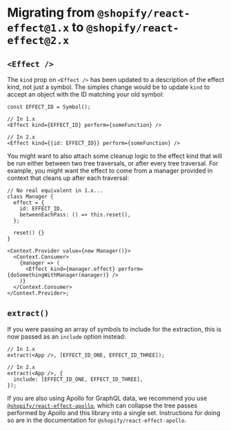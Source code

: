 # Migrating from `@shopify/react-effect@1.x` to `@shopify/react-effect@2.x`

## `<Effect />`

The `kind` prop on `<Effect />` has been updated to a description of the effect kind, not just a symbol. The simples change would be to update `kind` to accept an object with the ID matching your old symbol:

```tsx
const EFFECT_ID = Symbol();

// In 1.x
<Effect kind={EFFECT_ID} perform={someFunction} />

// In 2.x
<Effect kind={{id: EFFECT_ID}} perform={someFunction} />
```

You might want to also attach some cleanup logic to the effect kind that will be run either between two tree traversals, or after every tree traversal. For example, you might want the effect to come from a manager provided in context that cleans up after each traversal:

```tsx
// No real equivalent in 1.x...
class Manager {
  effect = {
    id: EFFECT_ID,
    betweenEachPass: () => this.reset(),
  };

  reset() {}
}

<Context.Provider value={new Manager()}>
  <Context.Consumer>
    {manager => (
      <Effect kind={manager.effect} perform={doSomethingWithManager(manager)} />
    )}
  </Context.Consumer>
</Context.Provider>;
```

## `extract()`

If you were passing an array of symbols to include for the extraction, this is now passed as an `include` option instead:

```tsx
// In 1.x
extract(<App />, [EFFECT_ID_ONE, EFFECT_ID_THREE]);

// In 2.x
extract(<App />, {
  include: [EFFECT_ID_ONE, EFFECT_ID_THREE],
});
```

If you are also using Apollo for GraphQL data, we recommend you use [`@shopify/react-effect-apollo`](../../react-effect-apollo), which can collapse the tree passes performed by Apollo and this library into a single set. Instructions for doing so are in the documentation for `@shopify/react-effect-apollo`.
